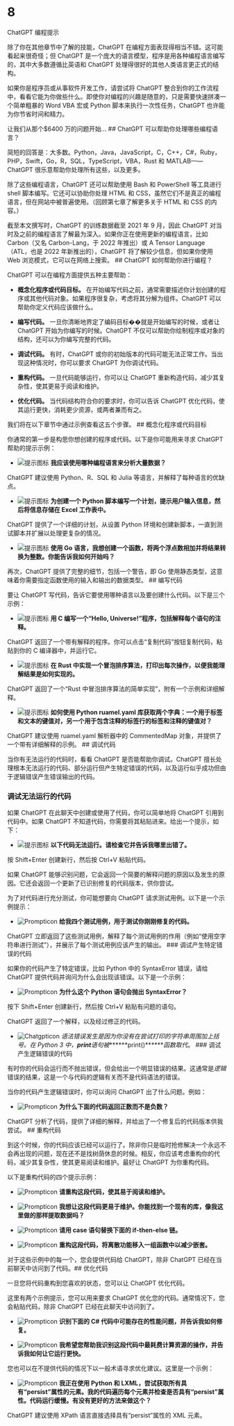 # 8

ChatGPT 编程提示

除了你在其他章节中了解的技能，ChatGPT 在编程方面表现得相当不错。这可能看起来很奇怪；但 ChatGPT 是一个庞大的语言模型，程序是用各种编程语言编写的，其中大多数遵循比英语和 ChatGPT 处理得很好的其他人类语言更正式的结构。

如果你是程序员或从事软件开发工作，请尝试将 ChatGPT 整合到你的工作流程中，看看它能为你做些什么。即使你对编程的兴趣是随意的，只是需要快速拼凑一个简单粗暴的 Word VBA 宏或 Python 脚本来执行一次性任务，ChatGPT 也许能为你节省时间和精力。

让我们从那个$6400 万的问题开始...  ## ChatGPT 可以帮助你处理哪些编程语言？

简短的回答是：大多数。Python，Java，JavaScript，C，C++，C#，Ruby，PHP，Swift，Go，R，SQL，TypeScript，VBA，Rust 和 MATLAB——ChatGPT 很乐意帮助你处理所有这些，以及更多。

除了这些编程语言，ChatGPT 还可以帮助使用 Bash 和 PowerShell 等工具进行 shell 脚本编写。它还可以协助你处理 HTML 和 CSS，虽然它们不是真正的编程语言，但在网站中被普遍使用。（回顾第七章了解更多关于 HTML 和 CSS 的内容。）

截至本文撰写时，ChatGPT 的训练数据截至 2021 年 9 月，因此 ChatGPT 对当时及之前的编程语言了解最为深入。如果你正在使用更新的编程语言，比如 Carbon（又名 Carbon-Lang，于 2022 年推出）或 A Tensor Language（ATL，也是 2022 年新推出的），ChatGPT 将了解较少信息，但如果你使用 Web 浏览模式，它可以在网络上搜索。  ## ChatGPT 如何帮助你进行编程？

ChatGPT 可以在编程方面提供五种主要帮助：

+   **概念化程序或代码目标。** 在开始编写代码之前，通常需要描述你计划创建的程序或其他代码对象。如果程序很复杂，考虑将其分解为组件。ChatGPT 可以帮助你定义代码应该做什么。

+   **编写代码。** 一旦你清晰地界定了编码目标��就是开始编写的时候，或者让 ChatGPT 开始为你编写的时候。ChatGPT 不仅可以帮助你绘制程序或对象的结构，还可以为你编写完整的代码。

+   **调试代码。** 有时，ChatGPT 或你的初始版本的代码可能无法正常工作。当出现这种情况时，你可以要求 ChatGPT 为你调试代码。

+   **重构代码。** 一旦代码能够运行，你可以让 ChatGPT 重新构造代码，减少其复杂性，使其更易于阅读和维护。

+   **优化代码。** 当代码结构符合你的要求时，你可以告诉 ChatGPT 优化代码，使其运行更快，消耗更少资源，或两者兼而有之。

我们将在以下章节中通过示例查看这五个步骤。  ## 概念化程序或代码目标

你通常的第一步是构思你想创建的程序或代码。以下是你可能用来寻求 ChatGPT 帮助的提示示例：

+   ![提示图标](img/prompticon.png) **我应该使用哪种编程语言来分析大量数据？**

ChatGPT 建议使用 Python、R、SQL 和 Julia 等语言，并解释了每种语言的优缺点。

+   ![提示图标](img/prompticon.png) **为创建一个 Python 脚本编写一个计划，提示用户输入信息，然后将信息存储在 Excel 工作表中。**

ChatGPT 提供了一个详细的计划，从设置 Python 环境和创建新脚本，一直到测试脚本并扩展以处理更复杂的情况。

+   ![提示图标](img/prompticon.png) **使用 Go 语言，我想创建一个函数，将两个浮点数相加并将结果转换为整数。你能告诉我如何开始吗？**

再次，ChatGPT 提供了完整的细节，包括一个警告，即 Go 使用静态类型，这意味着你需要指定函数使用的输入和输出的数据类型。  ## 编写代码

要让 ChatGPT 写代码，告诉它要使用哪种语言以及要创建什么代码。以下是三个示例：

+   ![提示图标](img/prompticon.png) **用 C 编写一个“Hello, Universe!”程序，包括解释每个语句的注释。**

ChatGPT 返回了一个带有解释的程序。你可以点击“复制代码”按钮复制代码，粘贴到你的 C 编译器中，并运行它。

+   ![提示图标](img/prompticon.png) **在 Rust 中实现一个冒泡排序算法，打印出每次操作，以便我能理解结果是如何实现的。**

ChatGPT 返回了一个“Rust 中冒泡排序算法的简单实现”，附有一个示例和详细解释。

+   ![提示图标](img/prompticon.png) **如何使用 Python ruamel.yaml 库获取两个字典：一个用于标签和文本的键值对，另一个用于包含注释的标签行的标签和注释的键值对？**

ChatGPT 建议使用 ruamel.yaml 解析器中的 CommentedMap 对象，并提供了一个带有详细解释的示例。  ## 调试代码

当你有无法运行的代码时，看看 ChatGPT 是否能帮助你调试。ChatGPT 擅长处理根本无法运行的代码、部分运行但产生特定错误的代码，以及运行似乎成功但由于逻辑错误产生错误输出的代码。

### 调试无法运行的代码

如果 ChatGPT 在此聊天中创建或使用了代码，你可以简单地将 ChatGPT 引用到代码中。如果 ChatGPT 不知道代码，你需要将其粘贴进来。给出一个提示，如下：

+   ![提示图标](img/prompticon.png) **以下代码无法运行。请检查它并告诉我哪里出错了。**

按 Shift+Enter 创建新行，然后按 Ctrl+V 粘贴代码。

如果 ChatGPT 能够识别问题，它会返回一个简要的解释问题的原因以及发生的原因。它还会返回一个更新了已识别修复的代码版本，供你尝试。

为了对代码进行充分测试，你可能想要向 ChatGPT 请求测试用例。以下是一个示例提示：

+   ![Prompticon](img/prompticon.png) **给我四个测试用例，用于测试你刚刚修复的代码。**

ChatGPT 立即返回了这些测试用例，解释了每个测试用例的作用（例如“使用空字符串进行测试”），并展示了每个测试用例应该产生的输出。  ### 调试产生特定错误的代码

如果你的代码产生了特定错误，比如 Python 中的 SyntaxError 错误，请给 ChatGPT 提供代码并询问为什么会出现该错误。以下是一个示例：

+   ![Prompticon](img/prompticon.png) **为什么这个 Python 语句会抛出 SyntaxError？**

按下 Shift+Enter 创建新行，然后按 Ctrl+V 粘贴有问题的语句。

ChatGPT 返回了一个解释，以及经过修正的代码。

+   ![Chatgpticon](img/chatgpticon.png) *语法错误发生是因为你没有在尝试打印的字符串周围加上括号。在 Python 3 中，*******print*******语句被*******print()*******函数取代*。  ### 调试产生逻辑错误的代码

有时你的代码会运行而不抛出错误，但会给出一个明显错误的结果。这通常是*逻辑*错误的结果，这是一个与代码的逻辑有关而不是代码语法的错误。

当你的代码产生逻辑错误时，你可以询问 ChatGPT 出了什么问题。例如：

+   ![Prompticon](img/prompticon.png) **为什么下面的代码返回正数而不是负数？**

ChatGPT 分析了代码，提供了详细的解释，并给出了一个修复后的代码版本供我尝试。  ## 重构代码

到这个时候，你的代码应该已经可以运行了。除非你只是临时抢修解决一个永远不会再出现的问题，现在还不是找树荫休息的时候。相反，你应该考虑重构你的代码，减少其复杂性，使其更易阅读和维护。最好让 ChatGPT 为你重构代码。

以下是重构代码的四个提示示例：

+   ![Prompticon](img/prompticon.png) **请重构这段代码，使其易于阅读和维护。**

+   ![Prompticon](img/prompticon.png) **我想让这段代码更易于维护。你能找到一个现有的库，像我这里做的那样提取数据吗？**

+   ![Prompticon](img/prompticon.png) **请用 case 语句替换下面的 if-then-else 链。**

+   ![Prompticon](img/prompticon.png) **重构这段代码，将离散功能移入一组函数中以减少嵌套。**

对于这些示例中的每一个，您会提供代码给 ChatGPT，除非 ChatGPT 已经在当前聊天中访问到了代码。## 优化代码

一旦您将代码重构到您喜欢的状态，您可以让 ChatGPT 优化代码。

这里有两个示例提示，您可以用来要求 ChatGPT 优化您的代码。通常情况下，您会粘贴代码，除非 ChatGPT 已经在此聊天中访问到了。

-   ![Prompticon](img/prompticon.png) **识别下面的 C# 代码中可能存在的性能问题，并告诉我如何修复。**

+   ![Prompticon](img/prompticon.png) **我希望您帮助我识别这段代码中最耗费计算资源的操作，并告诉我如何让它运行更快。**

您也可以在不提供代码的情况下以一般术语寻求优化建议。这里是一个示例：

+   ![Prompticon](img/prompticon.png) **我正在使用 Python 和 LXML，尝试获取所有具有“persist”属性的元素。我的代码遍历每个元素并检查是否具有“persist”属性。代码运行缓慢。有没有更好的方法来做这个？**

ChatGPT 建议使用 XPath 语言直接选择具有“persist”属性的 XML 元素。
